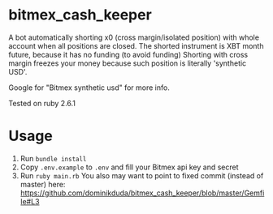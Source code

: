 # bitmex_cash_keeper
A bot automatically shorting x0 (cross margin/isolated position) with whole account when all positions are closed.
The shorted instrument is XBT month future, because it has no funding (to avoid funding)
Shorting with cross margin freezes your money because such position is literally 'synthetic USD'.

Google for "Bitmex synthetic usd" for more info.

Tested on ruby 2.6.1

# Usage
1. Run `bundle install`
2. Copy `.env.example` to `.env` and fill your Bitmex api key and secret
3. Run `ruby main.rb`
You also may want to point to fixed commit (instead of master) here: https://github.com/dominikduda/bitmex_cash_keeper/blob/master/Gemfile#L3
